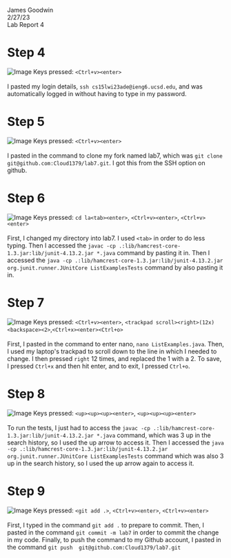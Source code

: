 James Goodwin <br>
2/27/23 <br>
Lab Report 4
  
# Step 4
![Image](https://i.imgur.com/QPiVHZZ.png)
Keys pressed: `<Ctrl+v><enter>` <br><br>
I pasted my login details, `ssh cs15lwi23ade@ieng6.ucsd.edu`, and was automatically logged in without having to type in my password. 
  
# Step 5
![Image](https://i.imgur.com/S9g9e9g.png)
Keys pressed: `<Ctrl+v><enter>` <br><br>
I pasted in the command to clone my fork named lab7, which was `git clone git@github.com:Cloud1379/lab7.git`. I got this from the SSH option on github. 
  
# Step 6
![Image](https://i.imgur.com/lzUtLGQ.png)
Keys pressed: `cd la<tab><enter>`, `<Ctrl+v><enter>`, `<Ctrl+v><enter>` <br><br>
First, I changed my directory into lab7. I used `<tab>` in order to do less typing. Then I accessed the 
`javac -cp .:lib/hamcrest-core-1.3.jar:lib/junit-4.13.2.jar *.java` command by pasting it in. Then I accessed the `java -cp .:lib/hamcrest-core-1.3.jar:lib/junit-4.13.2.jar org.junit.runner.JUnitCore ListExamplesTests` command by also pasting it in. 

# Step 7
![Image](https://i.imgur.com/7GBgHrO.png)
Keys pressed: `<Ctrl+v><enter>`, `<trackpad scroll><right>(12x)<backspace><2>`,`<Ctrl+x><enter><Ctrl+o>` <br><br>
First, I pasted in the command to enter nano, `nano ListExamples.java`. Then, I used my laptop's trackpad to scroll down to 
the line in which I needed to change. I then pressed `right` 12 times, and replaced the 1 with a 2. To save, I 
pressed `Ctrl+x` and then hit enter, and to exit, I pressed `Ctrl+o`. 

# Step 8
![Image](https://i.imgur.com/GDe5iJT.png)
Keys pressed: `<up><up><up><enter>`, `<up><up><up><enter>` <br><br>
To run the tests, I just had to access the `javac -cp .:lib/hamcrest-core-1.3.jar:lib/junit-4.13.2.jar *.java` command, which was 3 up in the search history, so I used the up arrow to access it. Then I accessed the `java -cp .:lib/hamcrest-core-1.3.jar:lib/junit-4.13.2.jar org.junit.runner.JUnitCore ListExamplesTests` command which was also 3 up in the search history, so I used the up arrow again to access it. 

# Step 9
![Image](https://i.imgur.com/SOutZJ4.png)
Keys pressed: `<git add .>`, `<Ctrl+v><enter>`, `<Ctrl+v><enter>` <br><br>
First, I typed in the command `git add .` to prepare to commit. Then, I pasted in the command `git commit -m lab7` in order to commit the change in my code. Finally, to push the command to my Github account, I pasted in the command `git push  git@github.com:Cloud1379/lab7.git` 
